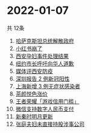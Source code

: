 # 2022-01-07
  共 12条

  <!-- BEGIN -->
  <!-- 最后更新时间:Fri Jan 07 2022 07:11:10 GMT+0000 (Coordinated Universal Time) -->
  1. [哈萨克斯坦总统解散政府](https://www.zhihu.com/search?q=哈萨克斯坦)
1. [小红书崩了](https://www.zhihu.com/search?q=小红书崩了)
1. [西安孕妇事件处理结果](https://www.zhihu.com/search?q=西安孕妇)
1. [纽约市长呼吁向华人道歉](https://www.zhihu.com/search?q=纽约市长道歉)
1. [媒体评西安防疫](https://www.zhihu.com/search?q=西安疫情)
1. [深圳报告 2 例新冠阳性](https://www.zhihu.com/search?q=深圳疫情)
1. [上海新增 3 例无症状感染者](https://www.zhihu.com/search?q=上海疫情)
1. [茶颜悦色涨价](https://www.zhihu.com/search?q=茶颜悦色)
1. [王者荣耀「游戏信用门槛」](https://www.zhihu.com/search?q=王者荣耀)
1. [微信支持数字人民币支付](https://www.zhihu.com/search?q=数字人民币)
1. [新秦时明月更新](https://www.zhihu.com/search?q=新秦时明月)
1. [张庭夫妇未直接持股涉事公司](https://www.zhihu.com/search?q=张庭夫妇)
  <!-- END -->
  